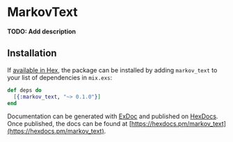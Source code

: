 # MarkovText

**TODO: Add description**

## Installation

If [available in Hex](https://hex.pm/docs/publish), the package can be installed
by adding `markov_text` to your list of dependencies in `mix.exs`:

```elixir
def deps do
  [{:markov_text, "~> 0.1.0"}]
end
```

Documentation can be generated with [ExDoc](https://github.com/elixir-lang/ex_doc)
and published on [HexDocs](https://hexdocs.pm). Once published, the docs can
be found at [https://hexdocs.pm/markov_text](https://hexdocs.pm/markov_text).

